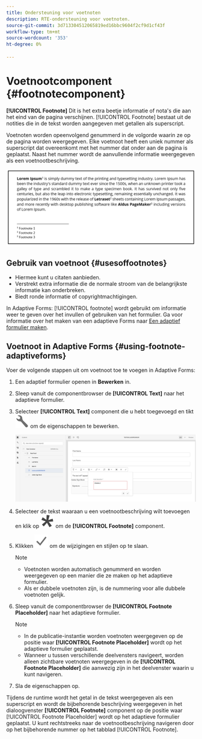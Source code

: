 ```yaml
---
title: Ondersteuning voor voetnoten
description: RTE-ondersteuning voor voetnoten.
source-git-commit: 3d713304512065819ed16bbc9604f2cf9d1cf43f
workflow-type: tm+mt
source-wordcount: '353'
ht-degree: 0%

---
```


# Voetnootcomponent {#footnotecomponent}

**[!UICONTROL Footnote]** Dit is het extra beetje informatie of nota&#39;s die aan het eind van de pagina verschijnen. [!UICONTROL Footnote] bestaat uit de notities die in de tekst worden aangegeven met getallen als superscript.

Voetnoten worden opeenvolgend genummerd in de volgorde waarin ze op de pagina worden weergegeven. Elke voetnoot heeft een uniek nummer als superscript dat overeenkomt met het nummer dat onder aan de pagina is geplaatst. Naast het nummer wordt de aanvullende informatie weergegeven als een voetnootbeschrijving.

![Beschrijving voetnoot](/help/forms/assets/footnote_description.png)


## Gebruik van voetnoot {#usesoffootnotes}

* Hiermee kunt u citaten aanbieden.
* Verstrekt extra informatie die de normale stroom van de belangrijkste informatie kan onderbreken.
* Biedt ronde informatie of copyrightmachtigingen.

In Adaptive Forms: [!UICONTROL footnote] wordt gebruikt om informatie weer te geven over het invullen of gebruiken van het formulier. Ga voor informatie over het maken van een adaptieve Forms naar [Een adaptief formulier maken](https://experienceleague.adobe.com/docs/experience-manager-cloud-service/content/forms/create-an-adaptive-form/create-an-adaptive-form-on-forms-cs/creating-adaptive-form.html).

## Voetnoot in Adaptive Forms {#using-footnote-adaptiveforms}

Voer de volgende stappen uit om voetnoot toe te voegen in Adaptive Forms:
1. Een adaptief formulier openen in **Bewerken** in.
1. Sleep vanuit de componentbrowser de **[!UICONTROL Text]** naar het adaptieve formulier.
1. Selecteer **[!UICONTROL Text]** component die u hebt toegevoegd en tikt ![cmppr](assets/configure-icon.svg) om de eigenschappen te bewerken.

   ![Voetnoot in Adaptive Forms](/help/forms/assets/footnote_rte.png)

1. Selecteer de tekst waaraan u een voetnootbeschrijving wilt toevoegen en klik op  ![ster](/help/forms/assets/asterisk.svg) om de **[!UICONTROL Footnote]** component.

1. Klikken ![controleren](/help/forms/assets/save_icon.svg) om de wijzigingen en stijlen op te slaan.

   >[!NOTE]
   >
   >* Voetnoten worden automatisch genummerd en worden weergegeven op een manier die ze maken op het adaptieve formulier.
   >* Als er dubbele voetnoten zijn, is de nummering voor alle dubbele voetnoten gelijk.


1. Sleep vanuit de componentbrowser de **[!UICONTROL Footnote Placeholder]** naar het adaptieve formulier.
   >[!NOTE]
   >
   >* In de publicatie-instantie worden voetnoten weergegeven op de positie waar **[!UICONTROL Footnote Placeholder]** wordt op het adaptieve formulier geplaatst.
   >* Wanneer u tussen verschillende deelvensters navigeert, worden alleen zichtbare voetnoten weergegeven in de **[!UICONTROL Footnote Placeholder]** die aanwezig zijn in het deelvenster waarin u kunt navigeren.


1. Sla de eigenschappen op.

Tijdens de runtime wordt het getal in de tekst weergegeven als een superscript en wordt de bijbehorende beschrijving weergegeven in het dialoogvenster **[!UICONTROL Footnote]** component op de positie waar [!UICONTROL Footnote Placeholder] wordt op het adaptieve formulier geplaatst. U kunt rechtstreeks naar de voetnootbeschrijving navigeren door op het bijbehorende nummer op het tabblad [!UICONTROL Footnote].